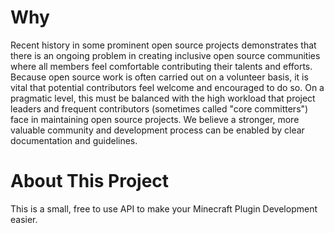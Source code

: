 # Why
Recent history in some prominent open source projects demonstrates that there is an ongoing problem in creating inclusive open source communities where all members feel comfortable contributing their talents and efforts. Because open source work is often carried out on a volunteer basis, it is vital that potential contributors feel welcome and encouraged to do so. On a pragmatic level, this must be balanced with the high workload that project leaders and frequent contributors (sometimes called "core committers") face in maintaining open source projects. We believe a stronger, more valuable community and development process can be enabled by clear documentation and guidelines.

# About This Project
This is a small, free to use API to make your Minecraft Plugin Development easier.
